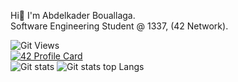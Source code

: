 Hi👋 I'm Abdelkader Bouallaga.<br>
Software Engineering Student @ 1337, (42 Network).

![Git Views](https://komarev.com/ghpvc/?username=abdoubouallaga&color=blueviolet)<br>
[![42 Profile Card](https://badge42.herokuapp.com/api/stats/babdelka?darkmode=true)](https://github.com/AbdouBouallaga)<br>
![Git stats](https://github-readme-stats.vercel.app/api?username=abdoubouallaga&show_icons=true&theme=dark)
![Git stats top Langs](https://github-readme-stats.vercel.app/api/top-langs/?username=abdoubouallaga&show_icons=true&theme=dark)<br>
